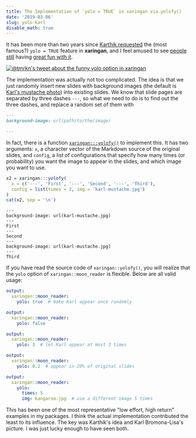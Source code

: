 ```yaml
---
title: The Implementation of `yolo = TRUE` in xaringan via yolofy()
date: '2019-03-06'
slug: yolo-karl
disable_math: true
---
```


It has been more than two years since [Karthik requested](https://twitter.com/_inundata/status/798970002992873472) the (most famous?) `yolo = TRUE` feature in **xaringan**, and I feel amused to see [people still](https://twitter.com/Chucheria/status/1104422687345180673) having [great fun with it](https://twitter.com/tam07pb915/status/1101434299369185280).

[![@tmrkn's tweet about the funny yolo option in xaringan](https://pbs.twimg.com/ext_tw_video_thumb/1101434265231798272/pu/img/BLOrnmcx_AARqWyH.jpg)](https://twitter.com/tam07pb915/status/1101434299369185280)

The implementation was actually not too complicated. The idea is that we just randomly insert new slides with background images (the default is [Karl's mustache photo](https://kbroman.org/blog/2014/08/28/the-mustache-photo/)) into existing slides. We know that slide pages are separated by three dashes `---`, so what we need to do is to find out the three dashes, and replace a random set of them with

```markdown
---
background-image: url(path/to/the/image)

---
```

In fact, there is a function [`xaringan:::yolofy()`](https://github.com/yihui/xaringan/blob/2543fa1/R/utils.R#L51-L65) to implement this. It has two arguments: `x`, a character vector of the Markdown source of the original slides, and `config`, a list of configurations that specify how many times (or probability) you want the image to appear in the slides, and which image you want to use.

```r
x2 = xaringan:::yolofy(
  x = c('---', 'First', '---', 'Second', '---', 'Third'),
  config = list(times = 2, img = 'karl-mustache.jpg')
)
cat(x2, sep = '\n')
```

```
---
background-image: url(karl-mustache.jpg)
---
First
---
Second
---
background-image: url(karl-mustache.jpg)
---
Third
```

If you have read the source code of `xaringan::yolofy()`, you will realize that the `yolo` option of `xaringan::moon_reader` is flexible. Below are all valid usage:

```yaml
output:
  xaringan::moon_reader:
    yolo: true  # make Karl appear once randomly
```

```yaml
output:
  xaringan::moon_reader:
    yolo: false
```

```yaml
output:
  xaringan::moon_reader:
    yolo: 3  # let Karl appear at most 3 times
```

```yaml
output:
  xaringan::moon_reader:
    yolo: 0.2  # appear in 20% of original slides
```

```yaml
output:
  xaringan::moon_reader:
    yolo:
      times: 5
      img: kangaroo.jpg  # use a different image 5 times
```

This has been one of the most representative "low effort, high return" examples in my packages. I think the actual implementation contributed the least to its influence. The key was Karthik's idea and Karl Bromona-Lisa's picture. I was just lucky enough to have seen both.
